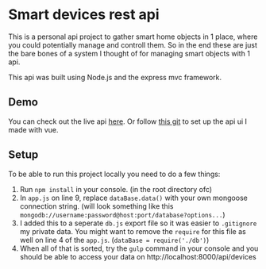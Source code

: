 # Smart devices rest api
This is a personal api project to gather smart home objects in 1 place, where you could potentially manage and controll them.
So in the end these are just the bare bones of a system I thought of for managing smart objects with 1 api.

This api was built using Node.js and the express mvc framework.

## Demo
You can check out the live api [here](http://markvonk.com:8000/api/devices).
Or follow [this git](https://github.com/markjhvonk/devices-vue) to set up the api ui I made with vue.

## Setup
To be able to run this project locally you need to do a few things:
1. Run `npm install` in your console. (in the root directory ofc)
2. In `app.js` on line 9, replace `dataBase.data()` with your own mongoose connection string. (will look something like this `mongodb://username:password@host:port/database?options...`)
3. I added this to a seperate `db.js` export file so it was easier to `.gitignore` my private data. You might want to remove the `require` for this file as well on line 4 of the `app.js`. (`dataBase = require('./db')`)
4. When all of that is sorted, try the `gulp` command in your console and you should be able to access your data on http://localhost:8000/api/devices

